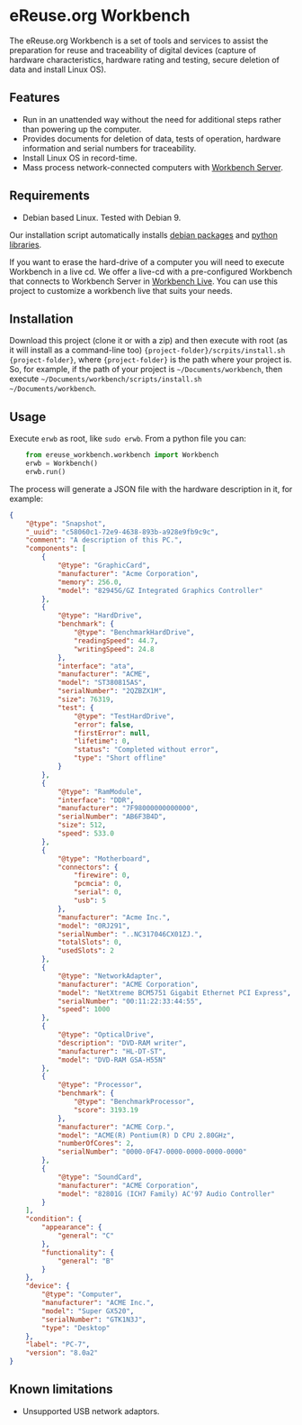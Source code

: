 # eReuse.org Workbench
The eReuse.org Workbench is a set of tools and services to assist the preparation for reuse and
traceability of digital devices (capture of hardware characteristics, hardware rating and testing,
secure deletion of data and install Linux OS).

## Features
- Run in an unattended way without the need for additional steps rather than powering up the
  computer.
- Provides documents for deletion of data, tests of operation, hardware information and serial
  numbers for traceability.
- Install Linux OS in record-time.
- Mass process network-connected computers with
  [Workbench Server](https://github.com/ereuse/workbench-server).

## Requirements
* Debian based Linux. Tested with Debian 9. 

Our installation script automatically installs [debian packages](debian-requirements.txt) and 
[python libraries](requirements.txt).

If you want to erase the hard-drive of a computer you will need to execute Workbench in a live cd.
We offer a live-cd with a pre-configured Workbench that connects to Workbench Server in
[Workbench Live](https://github.com/ereuse/workbench-live). You can use this project to customize
a workbench live that suits your needs.

## Installation
Download this project (clone it or with a zip) and then execute with root (as it will install as a
command-line too) `{project-folder}/scrpits/install.sh {project-folder}`, where `{project-folder}`
is the path where your project is. So, for example, if the path of your project is
`~/Documents/workbench`, then execute `~/Documents/workbench/scripts/install.sh
~/Documents/workbench`.

## Usage
Execute `erwb` as root, like `sudo erwb`. From a python file you can:
```python
    from ereuse_workbench.workbench import Workbench
    erwb = Workbench()
    erwb.run()
```

The process will generate a JSON file with the hardware description in it, for example:
```json
{
    "@type": "Snapshot",
    "_uuid": "c58060c1-72e9-4638-893b-a928e9fb9c9c",
    "comment": "A description of this PC.",
    "components": [
        {
            "@type": "GraphicCard",
            "manufacturer": "Acme Corporation",
            "memory": 256.0,
            "model": "82945G/GZ Integrated Graphics Controller"
        },
        {
            "@type": "HardDrive",
            "benchmark": {
                "@type": "BenchmarkHardDrive",
                "readingSpeed": 44.7,
                "writingSpeed": 24.8
            },
            "interface": "ata",
            "manufacturer": "ACME",
            "model": "ST380815AS",
            "serialNumber": "2QZBZX1M",
            "size": 76319,
            "test": {
                "@type": "TestHardDrive",
                "error": false,
                "firstError": null,
                "lifetime": 0,
                "status": "Completed without error",
                "type": "Short offline"
            }
        },
        {
            "@type": "RamModule",
            "interface": "DDR",
            "manufacturer": "7F98000000000000",
            "serialNumber": "AB6F3B4D",
            "size": 512,
            "speed": 533.0
        },
        {
            "@type": "Motherboard",
            "connectors": {
                "firewire": 0,
                "pcmcia": 0,
                "serial": 0,
                "usb": 5
            },
            "manufacturer": "Acme Inc.",
            "model": "0RJ291",
            "serialNumber": "..NC317046CX01ZJ.",
            "totalSlots": 0,
            "usedSlots": 2
        },
        {
            "@type": "NetworkAdapter",
            "manufacturer": "ACME Corporation",
            "model": "NetXtreme BCM5751 Gigabit Ethernet PCI Express",
            "serialNumber": "00:11:22:33:44:55",
            "speed": 1000
        },
        {
            "@type": "OpticalDrive",
            "description": "DVD-RAM writer",
            "manufacturer": "HL-DT-ST",
            "model": "DVD-RAM GSA-H55N"
        },
        {
            "@type": "Processor",
            "benchmark": {
                "@type": "BenchmarkProcessor",
                "score": 3193.19
            },
            "manufacturer": "ACME Corp.",
            "model": "ACME(R) Pontium(R) D CPU 2.80GHz",
            "numberOfCores": 2,
            "serialNumber": "0000-0F47-0000-0000-0000-0000"
        },
        {
            "@type": "SoundCard",
            "manufacturer": "ACME Corporation",
            "model": "82801G (ICH7 Family) AC'97 Audio Controller"
        }
    ],
    "condition": {
        "appearance": {
            "general": "C"
        },
        "functionality": {
            "general": "B"
        }
    },
    "device": {
        "@type": "Computer",
        "manufacturer": "ACME Inc.",
        "model": "Super GX520",
        "serialNumber": "GTK1N3J",
        "type": "Desktop"
    },
    "label": "PC-7",
    "version": "8.0a2"
}
```

## Known limitations
- Unsupported USB network adaptors.

